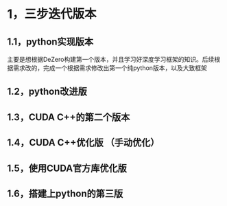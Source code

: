 # 1，三步迭代版本

## 1.1，python实现版本

主要是想根据DeZero构建第一个版本，并且学习好深度学习框架的知识。后续根据需求改的，完成一个根据需求修改出第一个纯python版本，以及大致框架

## 1.2，python改进版

## 1.3，CUDA C++的第二个版本

## 1.4，CUDA C++优化版 （手动优化）

## 1.5，使用CUDA官方库优化版

## 1.6，搭建上python的第三版

